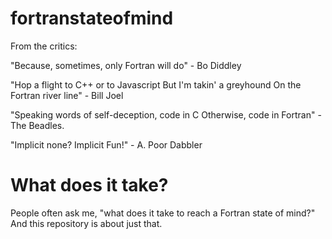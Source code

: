 # fortranstateofmind

From the critics:

"Because, sometimes, only Fortran will do"
    - Bo Diddley

"Hop a flight to C++ or to Javascript
But I'm takin' a greyhound
On the Fortran river line"
    - Bill Joel

"Speaking words of self-deception, code in C
Otherwise, code in Fortran"
    - The Beadles.

"Implicit none? Implicit Fun!"
    - A. Poor Dabbler


# What does it take?

People often ask me, "what does it take to reach a Fortran state of mind?"
And this repository is about just that.

